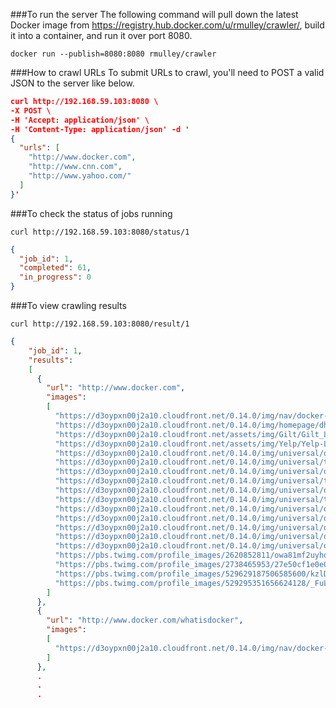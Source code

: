 ###To run the server
The following command will pull down the latest Docker image from https://registry.hub.docker.com/u/rmulley/crawler/, build it into a container, and run it over port 8080.

```docker run --publish=8080:8080 rmulley/crawler```

###How to crawl URLs
To submit URLs to crawl, you'll need to POST a valid JSON to the server like below.

```json
curl http://192.168.59.103:8080 \
-X POST \
-H 'Accept: application/json' \
-H 'Content-Type: application/json' -d '
{
  "urls": [
    "http://www.docker.com",
    "http://www.cnn.com",
    "http://www.yahoo.com/"
  ]
}'
```

###To check the status of jobs running

```curl http://192.168.59.103:8080/status/1```

```json
{
  "job_id": 1,
  "completed": 61,
  "in_progress": 0
}
```


###To view crawling results

```curl http://192.168.59.103:8080/result/1```

```json
{
    "job_id": 1,
    "results": 
    [
      {
        "url": "http://www.docker.com",
        "images": 
        [
          "https://d3oypxn00j2a10.cloudfront.net/0.14.0/img/nav/docker-logo-loggedout.png",
          "https://d3oypxn00j2a10.cloudfront.net/0.14.0/img/homepage/dhe-shot.png",
          "https://d3oypxn00j2a10.cloudfront.net/assets/img/Gilt/Gilt_Logo.jpg",
          "https://d3oypxn00j2a10.cloudfront.net/assets/img/Yelp/Yelp-Logo.jpg",
          "https://d3oypxn00j2a10.cloudfront.net/0.14.0/img/universal/official-repository-icon.png",
          "https://d3oypxn00j2a10.cloudfront.net/0.14.0/img/universal/trusted-icon.svg",
          "https://d3oypxn00j2a10.cloudfront.net/0.14.0/img/universal/official-repository-icon.png",
          "https://d3oypxn00j2a10.cloudfront.net/0.14.0/img/universal/trusted-icon.svg",
          "https://d3oypxn00j2a10.cloudfront.net/0.14.0/img/universal/official-repository-icon.png",
          "https://d3oypxn00j2a10.cloudfront.net/0.14.0/img/universal/trusted-icon.svg",
          "https://d3oypxn00j2a10.cloudfront.net/0.14.0/img/universal/official-repository-icon.png",
          "https://d3oypxn00j2a10.cloudfront.net/0.14.0/img/universal/official-repository-icon.png",
          "https://d3oypxn00j2a10.cloudfront.net/0.14.0/img/universal/official-repository-icon.png",
          "https://d3oypxn00j2a10.cloudfront.net/0.14.0/img/universal/official-repository-icon.png",
          "https://d3oypxn00j2a10.cloudfront.net/0.14.0/img/universal/official-repository-icon.png",
          "https://pbs.twimg.com/profile_images/2620852811/owa81mf2uyho1cioeccz_normal.jpeg",
          "https://pbs.twimg.com/profile_images/2738465953/27e50cf1e0e0c332bbe649db0985fb21_normal.jpeg",
          "https://pbs.twimg.com/profile_images/529629187506585600/kzlDlPED_normal.jpeg",
          "https://pbs.twimg.com/profile_images/529295351656624128/_FuL-Jzb_normal.png"
        ]
      },
      {
        "url": "http://www.docker.com/whatisdocker",
        "images": 
        [
          "https://d3oypxn00j2a10.cloudfront.net/0.14.0/img/nav/docker-logo-loggedout.png"
        ]
      },
      .
      .
      .
```
